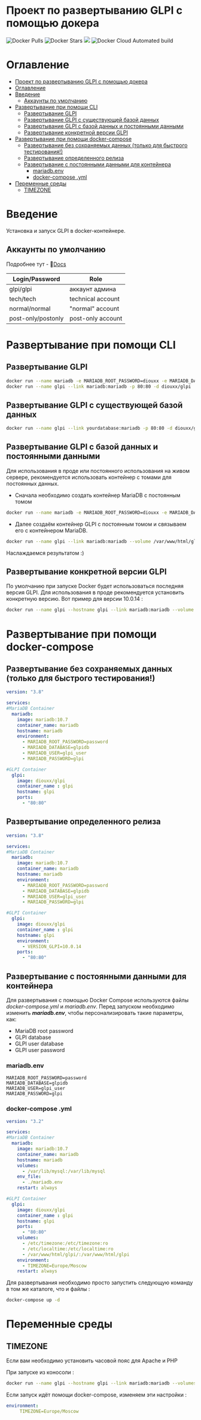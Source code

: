 # Проект по развертыванию GLPI с помощью докера

![Docker Pulls](https://img.shields.io/docker/pulls/diouxx/glpi) ![Docker Stars](https://img.shields.io/docker/stars/diouxx/glpi) [![](https://images.microbadger.com/badges/image/diouxx/glpi.svg)](http://microbadger.com/images/diouxx/glpi "Get your own image badge on microbadger.com") ![Docker Cloud Automated build](https://img.shields.io/docker/cloud/automated/diouxx/glpi)

# Оглавление
- [Проект по развертыванию GLPI с помощью докера](#Проект-по-развертыванию-GLPI-с-помощью-докера)
- [Оглавление](#Оглавление)
- [Введение](#Введение)
  - [Аккаунты по умолчанию](#Аккаунты-по-умолчанию)
- [Развертывание при помощи CLI](#deploy-with-cli)
  - [Развертывание GLPI](#Развертывание-GLPI)
  - [Развертывание GLPI с существующей базой данных](#Развертывание-GLPI-с-существующей-базой-данных)
  - [Развертывание GLPI с базой данных и постоянными данными](#Развертывание-GLPI-с-базой-данных-и-постоянными-данными)
  - [Развертывание конкретной версии GLPI](#Развертывание-конкретной-версии-GLPI)
- [Развертывание при помощи docker-compose](#Развертывани-при-помощи-docker-composee)
  - [Развертывание без сохраняемых данных (только для быстрого тестирования!)](#Развертывани-при-помощи-docker-composee)
  - [Развертывание определенного релиза](#deploy-a-specific-release)
  - [Развертывание с постоянными данными для контейнера](#Развертывание-с-постоянными-данными-для-контейнера)
    - [mariadb.env](#mariadbenv)
    - [docker-compose .yml](#docker-compose-yml)
- [Переменные среды](#Переменные-среды)
  - [TIMEZONE](#timezone)

# Введение

Установка и запуск GLPI в docker-контейнере.

## Аккаунты по умолчанию

Подробнее тут - 📄[Docs](https://glpi-install.readthedocs.io/en/latest/install/wizard.html#end-of-installation)

| Login/Password     	| Role              	|
|--------------------	|-------------------	|
| glpi/glpi          	| аккаунт админа     	|
| tech/tech          	| technical account 	|
| normal/normal      	| "normal" account  	|
| post-only/postonly 	| post-only account 	|

# Развертывание при помощи CLI

## Развертывание GLPI
```sh
docker run --name mariadb -e MARIADB_ROOT_PASSWORD=diouxx -e MARIADB_DATABASE=glpidb -e MARIADB_USER=glpi_user -e MARIADB_PASSWORD=glpi -d mariadb:10.7
docker run --name glpi --link mariadb:mariadb -p 80:80 -d diouxx/glpi
```

## Развертывание GLPI с существующей базой данных
```sh
docker run --name glpi --link yourdatabase:mariadb -p 80:80 -d diouxx/glpi
```

## Развертывание GLPI с базой данных и постоянными данными

Для использования в проде или постоянного использования на живом сервере, рекомендуется использовать контейнер с томами для постоянных данных.

* Сначала необходимо создать контейнер MariaDB с постоянным томом

```sh
docker run --name mariadb -e MARIADB_ROOT_PASSWORD=diouxx -e MARIADB_DATABASE=glpidb -e MARIADB_USER=glpi_user -e MARIADB_PASSWORD=glpi --volume /var/lib/mysql:/var/lib/mysql -d mariadb:10.7
```

* Далее создаём контейнер GLPI с постоянным томом и связываем его с контейнером MariaDB.

```sh
docker run --name glpi --link mariadb:mariadb --volume /var/www/html/glpi:/var/www/html/glpi -p 80:80 -d diouxx/glpi
```

Наслаждаемся результатом :)

## Развертывание конкретной версии GLPI
По умолчанию при запуске Docker будет использоваться последняя версия GLPI.
Для использования в проде рекомендуется установить конкретную версию.
Вот пример для версии 10.0.14 :
```sh
docker run --name glpi --hostname glpi --link mariadb:mariadb --volume /var/www/html/glpi:/var/www/html/glpi -p 80:80 --env "VERSION_GLPI=10.0.14" -d diouxx/glpi
```

# Развертывание при помощи docker-compose

## Развертывание без сохраняемых данных (только для быстрого тестирования!)
```yaml
version: "3.8"

services:
#MariaDB Container
  mariadb:
    image: mariadb:10.7
    container_name: mariadb
    hostname: mariadb
    environment:
      - MARIADB_ROOT_PASSWORD=password
      - MARIADB_DATABASE=glpidb
      - MARIADB_USER=glpi_user
      - MARIADB_PASSWORD=glpi

#GLPI Container
  glpi:
    image: diouxx/glpi
    container_name : glpi
    hostname: glpi
    ports:
      - "80:80"
```

## Развертывание определенного релиза

```yaml
version: "3.8"

services:
#MariaDB Container
  mariadb:
    image: mariadb:10.7
    container_name: mariadb
    hostname: mariadb
    environment:
      - MARIADB_ROOT_PASSWORD=password
      - MARIADB_DATABASE=glpidb
      - MARIADB_USER=glpi_user
      - MARIADB_PASSWORD=glpi

#GLPI Container
  glpi:
    image: diouxx/glpi
    container_name : glpi
    hostname: glpi
    environment:
      - VERSION_GLPI=10.0.14
    ports:
      - "80:80"
```

## Развертывание с постоянными данными для контейнера
Для развертывания с помощью Docker Compose используются файлы *docker-compose.yml* и *mariadb.env*.
Перед запуском необходимо изменить **_mariadb.env_**, чтобы персонализировать такие параметры, как:

* MariaDB root password
* GLPI database
* GLPI user database
* GLPI user password


### mariadb.env
```
MARIADB_ROOT_PASSWORD=password
MARIADB_DATABASE=glpidb
MARIADB_USER=glpi_user
MARIADB_PASSWORD=glpi
```

### docker-compose .yml
```yaml
version: "3.2"

services:
#MariaDB Container
  mariadb:
    image: mariadb:10.7
    container_name: mariadb
    hostname: mariadb
    volumes:
      - /var/lib/mysql:/var/lib/mysql
    env_file:
      - ./mariadb.env
    restart: always

#GLPI Container
  glpi:
    image: diouxx/glpi
    container_name : glpi
    hostname: glpi
    ports:
      - "80:80"
    volumes:
      - /etc/timezone:/etc/timezone:ro
      - /etc/localtime:/etc/localtime:ro
      - /var/www/html/glpi/:/var/www/html/glpi
    environment:
      - TIMEZONE=Europe/Moscow
    restart: always
```

Для развертывания необходимо просто запустить следующую команду в том же каталоге, что и файлы :

```sh
docker-compose up -d
```

# Переменные среды

## TIMEZONE
Если вам необходимо установить часовой пояс для Apache и PHP

При запуске из коносоли :
```sh
docker run --name glpi --hostname glpi --link mariadb:mariadb --volumes-from glpi-data -p 80:80 --env "TIMEZONE=Europe/Moscow" -d diouxx/glpi
```

Если запуск идёт помощи docker-compose, изменяем эти настройки :
```yaml
environment:
     TIMEZONE=Europe/Moscow
```
